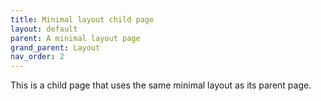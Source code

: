 ```yaml
---
title: Minimal layout child page
layout: default
parent: A minimal layout page
grand_parent: Layout
nav_order: 2
---
```


This is a child page that uses the same minimal layout as its parent page.
